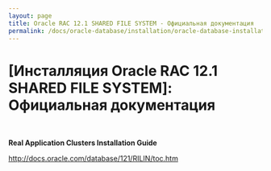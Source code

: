 ```yaml
---
layout: page
title: Oracle RAC 12.1 SHARED FILE SYSTEM - Официальная документация
permalink: /docs/oracle-database/installation/oracle-database-installation/distributed/rac/linux/6.7/oracle/12.1/iscsi-asm/docs/
---
```


# [Инсталляция Oracle RAC 12.1 SHARED FILE SYSTEM]: Официальная документация


<br/>

<strong>Real Application Clusters Installation Guide<br/></strong>

http://docs.oracle.com/database/121/RILIN/toc.htm
